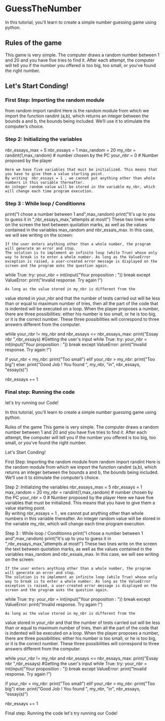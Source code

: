 # GuessTheNumber
 In this tutorial, you'll learn to create a simple number guessing game using python.

## Rules of the game
This game is very simple. The computer draws a random number between 1 and 20 and you have five tries to find it.
 After each attempt, the computer will tell you if the number you offered is too big, too small, or you've found the right number.

## Let's Start Conding!

### First Step:  Importing the random module
from random import randint
	Here is the random module from which we import the function randint (a,b), which returns an integer between the bounds a and b, the bounds being included. We’ll use it to stimulate the computer’s choice.

### Step 2: Initializing the variables
nbr_essays_max = 5
nbr_essays = 1
max_random = 20
my_nbr = randint(1,max_random) # number chosen by the PC
your_nbr = 0 # Number proposed by the player

	Here we have five variables that must be initialized. This means that you have to give them a value starting point.	 
	By writing  nbr_essays = 1 , we cannot put anything other than whole numbers in this variable thereafter.
	An integer random value will be stored in the variable my_nbr, which will change each time program execution.

### Step 3 : While loop / Conditionns
print("I chose a number between 1 and",max_random)
print("It's up to you to guess it in ",nbr_essays_max,"attempts at most!")
	These two lines write on the screen the text between quotation marks, as well as the values contained in the variables max_random and nbr_essais_max. In this case, we will see writing on the screen:

	If the user enters anything other than a whole number, the program will generate an error and stop. 
	The solution is to implement an infinite loop (while True) whose only way to break is to enter a whole number. As long as the ValueError exception is raised, a user-created error message is displayed on the screen and the program asks the question again.
 while True:
  try:
   your_nbr = int(input("Your proposition : "))
   break
  except ValueError:
   print("Invalid response. Try again !")

 
	As long as the value stored in my_nbr is different from the
value stored in your_nbr and that the number of tests carried out will be less than or equal to maximum number of tries, then all the part of the code that is indented will be executed on a loop.
	When the player proposes a number, there are three possibilities: either his number is too small, or he is too big, or it is the correct number. These three possibilities will correspond to three answers
different from the computer.

while your_nbr != my_nbr and nbr_essays <= nbr_essays_max:
 print("Essay nbr ",nbr_essays)
 #Getting the user's input
 while True:
  try:
   your_nbr = int(input("Your proposition : "))
   break
  except ValueError:
   print("Invalid response. Try again !")

 if your_nbr < my_nbr:
  print("Too small")
 elif your_nbr > my_nbr:
  print("Too big")
 else:
  print("Good Job ! You found ", my_nbr, "in", nbr_essays, "essay(s)")

 nbr_essays += 1


### Final step: Running the code
let's try running our Code!

In this tutorial, you'll learn to create a simple number guessing game using python.

Rules of the game
This game is very simple. The computer draws a random number between 1 and 20 and you have five tries to find it.
 After each attempt, the computer will tell you if the number you offered is too big, too small, or you've found the right number.

Let's Start Conding!

First Step:  Importing the random module
from random import randint
	Here is the random module from which we import the function randint (a,b), which returns an integer between the bounds a and b, the bounds being included. We’ll use it to stimulate the computer’s choice.

Step 2: Initializing the variables
nbr_essays_max = 5
nbr_essays = 1
max_random = 20
my_nbr = randint(1,max_random) # number chosen by the PC
your_nbr = 0 # Number proposed by the player
	Here we have five variables that must be initialized. This means that you have to give them a value starting point.	 
	By writing  nbr_essays = 1 , we cannot put anything other than whole numbers in this variable thereafter.
	An integer random value will be stored in the variable my_nbr, which will change each time program execution.

Step 3 : While loop / Conditionns
print("I chose a number between 1 and",max_random)
print("It's up to you to guess it in ",nbr_essays_max,"attempts at most!")
	These two lines write on the screen the text between quotation marks, as well as the values contained in the variables max_random and nbr_essais_max. In this case, we will see writing on the screen:

	If the user enters anything other than a whole number, the program will generate an error and stop. 
	The solution is to implement an infinite loop (while True) whose only way to break is to enter a whole number. As long as the ValueError exception is raised, a user-created error message is displayed on the screen and the program asks the question again.
 while True:
  try:
   your_nbr = int(input("Your proposition : "))
   break
  except ValueError:
   print("Invalid response. Try again !")

 
	As long as the value stored in my_nbr is different from the
value stored in your_nbr and that the number of tests carried out will be less than or equal to maximum number of tries, then all the part of the code that is indented will be executed on a loop.
	When the player proposes a number, there are three possibilities: either his number is too small, or he is too big, or it is the correct number. These three possibilities will correspond to three answers
different from the computer.

while your_nbr != my_nbr and nbr_essays <= nbr_essays_max:
 print("Essay nbr ",nbr_essays)
 #Getting the user's input
 while True:
  try:
   your_nbr = int(input("Your proposition : "))
   break
  except ValueError:
   print("Invalid response. Try again !")

 if your_nbr < my_nbr:
  print("Too small")
 elif your_nbr > my_nbr:
  print("Too big")
 else:
  print("Good Job ! You found ", my_nbr, "in", nbr_essays, "essay(s)")

 nbr_essays += 1


Final step: Running the code
let's try running our Code!







